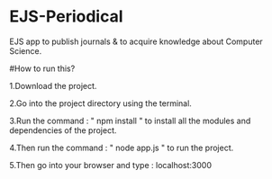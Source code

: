 # EJS-Periodical
EJS app to publish journals &amp; to acquire knowledge about Computer Science.

#How to run this?

1.Download the project.

2.Go into the project directory using the terminal.

3.Run the command : " npm install " to install all the modules and dependencies of the project.

4.Then run the command : " node app.js " to run the project.

5.Then go into your browser and type : localhost:3000
